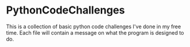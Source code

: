 # PythonCodeChallenges
This is a collection of basic python code challenges I've done in my free time. Each file
will contain a message on what the program is designed to do. 
